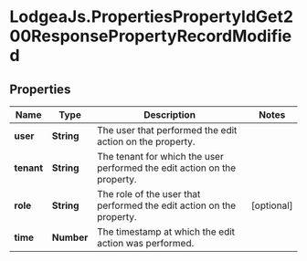 # LodgeaJs.PropertiesPropertyIdGet200ResponsePropertyRecordModified

## Properties

Name | Type | Description | Notes
------------ | ------------- | ------------- | -------------
**user** | **String** | The user that performed the edit action on the property. | 
**tenant** | **String** | The tenant for which the user performed the edit action on the property. | 
**role** | **String** | The role of the user that performed the edit action on the property. | [optional] 
**time** | **Number** | The timestamp at which the edit action was performed. | 


